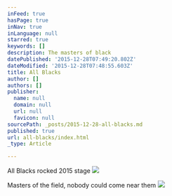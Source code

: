 ```yaml
---
inFeed: true
hasPage: true
inNav: true
inLanguage: null
starred: true
keywords: []
description: The masters of black
datePublished: '2015-12-28T07:49:20.802Z'
dateModified: '2015-12-28T07:48:55.603Z'
title: All Blacks
author: []
authors: []
publisher:
  name: null
  domain: null
  url: null
  favicon: null
sourcePath: _posts/2015-12-28-all-blacks.md
published: true
url: all-blacks/index.html
_type: Article

---
```

All Blacks rocked 2015 stage
![](https://s3-us-west-2.amazonaws.com/the-grid-img/p/c1e587e3f4e545cb1ddf13fca4d57df66736c774.jpg)

Masters of the field, nobody could come near them
![](https://s3-us-west-2.amazonaws.com/the-grid-img/p/7d4f6d4e0bc03fe8c34f326fba441085fdcfb913.jpg)